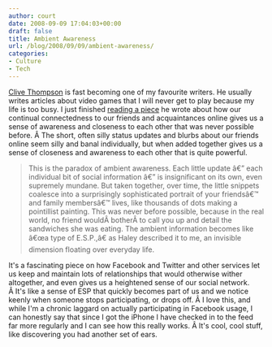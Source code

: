 ```yaml
---
author: court
date: 2008-09-09 17:04:03+00:00
draft: false
title: Ambient Awareness
url: /blog/2008/09/09/ambient-awareness/
categories:
- Culture
- Tech
---
```


[Clive Thompson](http://www.collisiondetection.net/) is fast becoming one of my favourite writers. He usually writes articles about video games that I will never get to play because my life is too busy.  I just finished [reading a piece](http://www.nytimes.com/2008/09/07/magazine/07awareness-t.html?pagewanted=1&_r=1) he wrote about how our continual connectedness to our friends and acquaintances online gives us a sense of awareness and closeness to each other that was never possible before. Â The short, often silly status updates and blurbs about our friends online seem silly and banal individually, but when added together gives us a sense of closeness and awareness to each other that is quite powerful.


<blockquote>This is the paradox of ambient awareness. Each little update â€” each individual bit of social information â€” is insignificant on its own, even supremely mundane. But taken together, over time, the little snippets coalesce into a surprisingly sophisticated portrait of your friendsâ€™ and family membersâ€™ lives, like thousands of dots making a pointillist painting. This was never before possible, because in the real world, no friend wouldÂ botherÂ to call you up and detail the sandwiches she was eating. The ambient information becomes like â€œa type of E.S.P.,â€ as Haley described it to me, an invisible dimension floating over everyday life.</blockquote>


It's a fascinating piece on how Facebook and Twitter and other services let us keep and maintain lots of relationships that would otherwise wither altogether, and even gives us a heightened sense of our social network. Â It's like a sense of ESP that quickly becomes part of us and we notice keenly when someone stops participating, or drops off. Â I love this, and while I'm a chronic laggard on actually participating in Facebook usage, I can honestly say that since I got the iPhone I have checked in to the feed far more regularly and I can see how this really works. Â It's cool, cool stuff, like discovering you had another set of ears.
